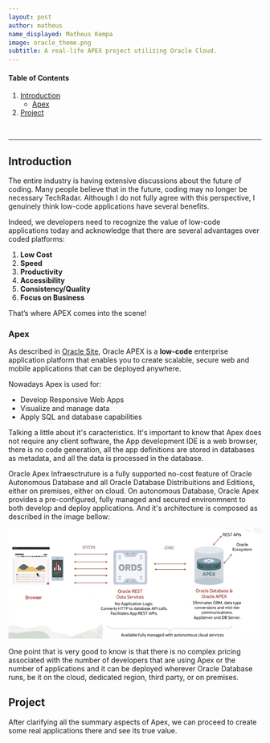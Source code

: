 ```yaml
---
layout: post
author: matheus
name_displayed: Matheus Kempa
image: oracle_theme.png
subtitle: A real-life APEX project utilizing Oracle Cloud.
---
```


#### Table of Contents

1. [Introduction](#introduction)
    - [Apex](#apex)
2. [Project](#project)


<br>

---

## Introduction


The entire industry is having extensive discussions about the future of coding. Many people believe that in the future, coding may no longer be necessary TechRadar. Although I do not fully agree with this perspective, I genuinely think low-code applications have several benefits.

Indeed, we developers need to recognize the value of low-code applications today and acknowledge that there are several advantages over coded platforms:

1. **Low Cost**
2. **Speed**
3. **Productivity**
4. **Accessibility**
5. **Consistency/Quality**
6. **Focus on Business**

That’s where APEX comes into the scene!

### Apex

As described in [Oracle Site](https://apex.oracle.com/pt-br/), Oracle APEX is a **low-code** enterprise application platform that enables you to create scalable, secure web and mobile applications that can be deployed anywhere.

Nowadays Apex is used for:

- Develop Responsive Web Apps
- Visualize and manage data
- Apply SQL and database capabilities

Talking a little about it's caracteristics. It's important to know that Apex does not require any client software, the App development IDE is a web browser, there is no code generation, all the app definitions are stored in databases as metadata, and all the data is processed in the database.

Oracle Apex Infraesctruture is a fully supported no-cost feature of Oracle Autonomous Database and all Oracle Database Distribuitions and Editions, either on premises, either on cloud. On autonomous Database, Oracle Apex provides a pre-configured, fully managed and secured environmnent to both develop and deploy applications. And it's architecture is composed as described in the image bellow:

<img class="img-fluid" src="/./assets/images/apex_architecture.png" alt="Resume" style="width:800px;"/>

One point that is very good to know is that there is no complex pricing associated with the number of developers that are using Apex or the number of applications and it can be deployed wherever Oracle Database runs, be it on the cloud, dedicated region, third party, or on premises.

## Project 

After clarifying all the summary aspects of Apex, we can proceed to create some real applications there and see its true value.